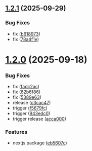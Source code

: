## [1.2.1](https://github.com/DashnyamB/ciper-sdk/compare/v1.2.0...v1.2.1) (2025-09-29)


### Bug Fixes

* fix ([b618973](https://github.com/DashnyamB/ciper-sdk/commit/b618973e5f105dfd70b83a8f0073adae9cab7712))
* fix ([78a4f1e](https://github.com/DashnyamB/ciper-sdk/commit/78a4f1eeecbdcb3616b029c2002672e20c34bda1))

# [1.2.0](https://github.com/DashnyamB/ciper-sdk/compare/v1.1.1...v1.2.0) (2025-09-18)


### Bug Fixes

* fix ([fadc2ac](https://github.com/DashnyamB/ciper-sdk/commit/fadc2aceebb500a9039a3cded4016f9cee68fd75))
* fix ([62b6f86](https://github.com/DashnyamB/ciper-sdk/commit/62b6f860f07a73c8e9f63b76a77488ff6c0121b9))
* fix ([5389e63](https://github.com/DashnyamB/ciper-sdk/commit/5389e6370e9f154011630191703995d2fea8f040))
* release ([c3cac47](https://github.com/DashnyamB/ciper-sdk/commit/c3cac47b6f31bee5888c8d154efb4a66128169f9))
* trigger ([f5679fc](https://github.com/DashnyamB/ciper-sdk/commit/f5679fc832a6e181f8adae49e6a6fd43546b6b16))
* trigger ([943edc0](https://github.com/DashnyamB/ciper-sdk/commit/943edc04bb9465d9b04b90eeef1f63506f797197))
* trigger release ([acca000](https://github.com/DashnyamB/ciper-sdk/commit/acca000cfb076d159fb98b2c7870f2e48f186984))


### Features

* nextjs package ([eb5607c](https://github.com/DashnyamB/ciper-sdk/commit/eb5607c1b88f536dc4716cd47855d8842b2b21ce))
